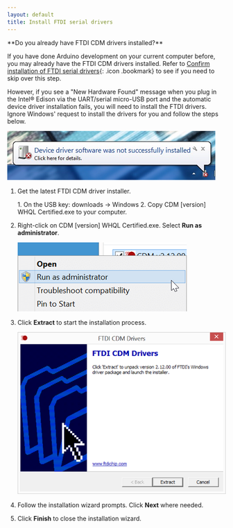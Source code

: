 ```yaml
---
layout: default
title: Install FTDI serial drivers
---
```


<div class="callout info" markdown="1">
**Do you already have FTDI CDM drivers installed?**

If you have done Arduino development on your current computer before, you may already have the FTDI CDM drivers installed. Refer to [Confirm installation of FTDI serial drivers](confirm_drivers.html#confirm-installation-of-ftdi-serial-drivers){: .icon .bookmark} to see if you need to skip over this step.

However, if you see a "New Hardware Found" message when you plug in the Intel® Edison via the UART/serial micro-USB port and the automatic device driver installation fails, you will need to install the FTDI drivers. Ignore Windows' request to install the drivers for you and follow the steps below. 

![Windows message that a device driver software was not successfully installed](images/device_driver_software_not_installed.jpg)
</div>
 
1. Get the latest FTDI CDM driver installer.

    <div class="callout goto" markdown="1">
    1. On the USB key: <span class="icon folder">downloads</span> → <span class="icon folder">Windows</span>
    2. Copy <span class="icon file">CDM [version] WHQL Certified.exe</span> to your computer.
    </div>

2. Right-click on <span class="icon file">CDM [version] WHQL Certified.exe</span>. Select **Run as administrator**.

    ![Select "Run as administrator" in file context menu](images/cdm_drivers-run_as_admin.png)

3. Click **Extract** to start the installation process. 
  
    ![FTDI CDM Drivers installer wizard](images/cdm_drivers-installer_wizard.png)

4. Follow the installation wizard prompts. Click **Next** where needed.

5. Click **Finish** to close the installation wizard.
